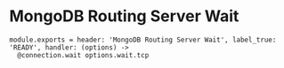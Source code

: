 
# MongoDB Routing Server Wait

    module.exports = header: 'MongoDB Routing Server Wait', label_true: 'READY', handler: (options) ->
      @connection.wait options.wait.tcp
